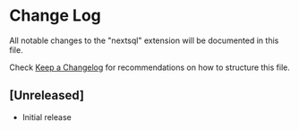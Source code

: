 # Change Log

All notable changes to the "nextsql" extension will be documented in this file.

Check [Keep a Changelog](http://keepachangelog.com/) for recommendations on how to structure this file.

## [Unreleased]

- Initial release